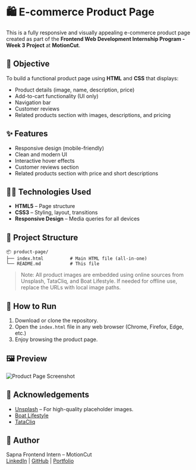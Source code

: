 # 🛍️ E-commerce Product Page

This is a fully responsive and visually appealing e-commerce product page created as part of the **Frontend Web Development Internship Program - Week 3 Project** at **MotionCut**.

## 📌 Objective
To build a functional product page using **HTML** and **CSS** that displays:
- Product details (image, name, description, price)
- Add-to-cart functionality (UI only)
- Navigation bar
- Customer reviews
- Related products section with images, descriptions, and pricing

## ✨ Features
- Responsive design (mobile-friendly)
- Clean and modern UI
- Interactive hover effects
- Customer reviews section
- Related products section with price and short descriptions

## 🧑‍💻 Technologies Used
- **HTML5** – Page structure  
- **CSS3** – Styling, layout, transitions  
- **Responsive Design** – Media queries for all devices

## 📁 Project Structure
```
📦 product-page/
├── index.html          # Main HTML file (all-in-one)
└── README.md           # This file
```

> Note: All product images are embedded using online sources from Unsplash, TataCliq, and Boat Lifestyle. If needed for offline use, replace the URLs with local image paths.

## 🔧 How to Run
1. Download or clone the repository.
2. Open the `index.html` file in any web browser (Chrome, Firefox, Edge, etc.)
3. Enjoy browsing the product page.

## 🖼️ Preview
![Product Page Screenshot](https://encrypted-tbn0.gstatic.com/shopping?q=tbn:ANd9GcSBs2As8pqg3Te-ClggtWNEpDYJ6yKmXhgmdNFP8J5S04Ols6AW4FLA4JGUYcyC6f1E2eTeW_FN8p7NT3B-nVr1Zs7yhZwAVRnr6Q0IHysTJI70ZdpntMU7C3c)

## 📣 Acknowledgements
- [Unsplash](https://unsplash.com) – For high-quality placeholder images.
- [Boat Lifestyle](https://www.boat-lifestyle.com)
- [TataCliq](https://www.tatacliq.com)

## 👤 Author
Sapna 
Frontend Intern – MotionCut  
[LinkedIn](#) | [GitHub](#) | [Portfolio](#)
